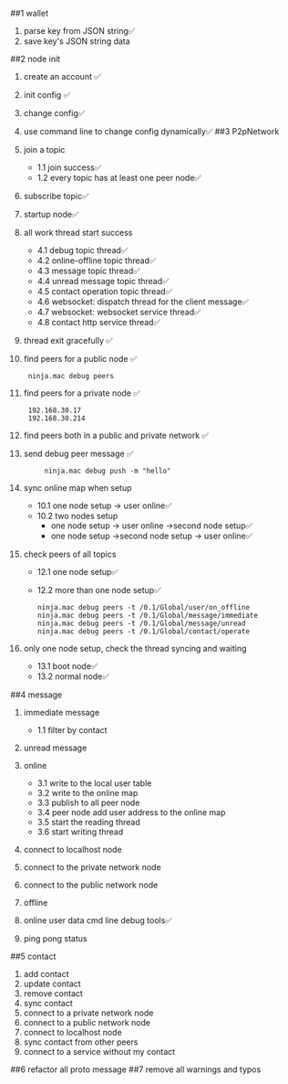 ##1 wallet
1. parse key from JSON string✅
2. save key's JSON string data

##2 node init
1. create an account ✅
2. init config ✅
3. change config✅
4. use command line to change config dynamically✅
##3 P2pNetwork
1. join a topic
   - 1.1 join success✅
   - 1.2 every topic has at least one peer node✅
2. subscribe topic✅
3. startup node✅
4. all work thread start success 
    - 4.1 debug topic thread✅
    - 4.2 online-offline topic thread✅
    - 4.3 message topic thread✅
    - 4.4 unread message topic thread✅
    - 4.5 contact operation topic thread✅
    - 4.6 websocket: dispatch thread for the client message✅
    - 4.7 websocket: websocket service thread✅
    - 4.8 contact http service thread✅
5. thread exit gracefully ✅
6. find peers for a public node  ✅
        
        ninja.mac debug peers
   
7. find peers for a private node ✅

        192.168.30.17
        192.168.30.214

8. find peers both in a public and private network ✅ 
9. send debug peer message ✅

            ninja.mac debug push -m "hello"

10. sync online map when setup 
      - 10.1 one node setup -> user online✅
      - 10.2 two nodes setup
         + one node setup -> user online ->second node setup✅
         + one node setup ->second node setup -> user online✅

11. check peers of all topics 
      - 12.1 one node setup✅
      - 12.2 more than one node setup✅

            ninja.mac debug peers -t /0.1/Global/user/on_offline
            ninja.mac debug peers -t /0.1/Global/message/immediate
            ninja.mac debug peers -t /0.1/Global/message/unread
            ninja.mac debug peers -t /0.1/Global/contact/operate
    
12. only one node setup, check the thread syncing and waiting
    - 13.1 boot node✅
    - 13.2 normal node✅
    
##4 message
1. immediate message
   - 1.1 filter by contact
2. unread message
3. online
   - 3.1 write to the local user table
   - 3.2 write to the online map
   - 3.3 publish to all peer node
   - 3.4 peer node add user address to the online map
   - 3.5 start the reading thread
   - 3.6 start writing thread

4. connect to localhost node
5. connect to the private network node
6. connect to the public network node
7. offline
8. online user data cmd line debug tools✅
9. ping pong status

##5 contact
1. add contact
2. update contact
3. remove contact
4. sync contact
5. connect to a private network node
6. connect to a public network node
7. connect to localhost node
8. sync contact from other peers
9. connect to a service without my contact

##6 refactor all proto message
##7 remove all warnings and typos